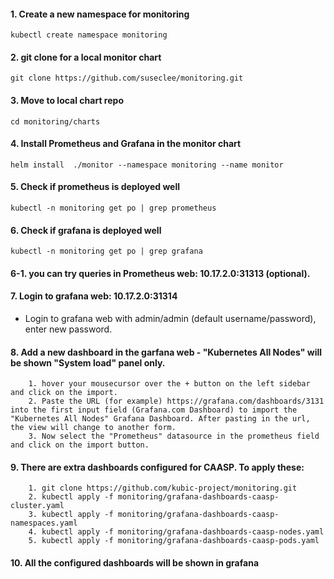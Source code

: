 #### 1. Create a new namespace for monitoring 
```kubectl create namespace monitoring```
#### 2. git clone for a local monitor chart
```git clone https://github.com/suseclee/monitoring.git```
#### 3. Move to local chart repo 
```cd monitoring/charts```
#### 4. Install Prometheus and Grafana in the monitor chart
```helm install  ./monitor --namespace monitoring --name monitor```
#### 5. Check if prometheus is deployed well 
```kubectl -n monitoring get po | grep prometheus```
#### 6. Check if grafana is deployed well
```kubectl -n monitoring get po | grep grafana```
#### 6-1. you can try queries in Prometheus web: 10.17.2.0:31313 (optional).
#### 7. Login to grafana web: 10.17.2.0:31314
   * Login to grafana web with admin/admin (default username/password), enter new password.   
#### 8. Add a new dashboard in the garfana web - "Kubernetes All Nodes" will be shown "System load" panel only.
```
    1. hover your mousecursor over the + button on the left sidebar and click on the import.
    2. Paste the URL (for example) https://grafana.com/dashboards/3131 into the first input field (Grafana.com Dashboard) to import the "Kubernetes All Nodes" Grafana Dashboard. After pasting in the url, the view will change to another form.
    3. Now select the "Prometheus" datasource in the prometheus field and click on the import button.
```
#### 9. There are extra dashboards configured for CAASP. To apply these:
```
    1. git clone https://github.com/kubic-project/monitoring.git
    2. kubectl apply -f monitoring/grafana-dashboards-caasp-cluster.yaml
    3. kubectl apply -f monitoring/grafana-dashboards-caasp-namespaces.yaml
    4. kubectl apply -f monitoring/grafana-dashboards-caasp-nodes.yaml
    5. kubectl apply -f monitoring/grafana-dashboards-caasp-pods.yaml
```
#### 10. All the configured dashboards will be shown in grafana 
